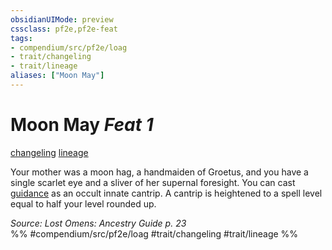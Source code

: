 ```yaml
---
obsidianUIMode: preview
cssclass: pf2e,pf2e-feat
tags:
- compendium/src/pf2e/loag
- trait/changeling
- trait/lineage
aliases: ["Moon May"]
---
```

# Moon May  *Feat 1*  
[changeling](../../rules/traits/changeling-b1.md)  [lineage](../../rules/traits/lineage-apg.md)  


Your mother was a moon hag, a handmaiden of Groetus, and you have a single scarlet eye and a sliver of her supernal foresight. You can cast [guidance](../spells/guidance.md) as an occult innate cantrip. A cantrip is heightened to a spell level equal to half your level rounded up.

*Source: Lost Omens: Ancestry Guide p. 23*  
%% #compendium/src/pf2e/loag #trait/changeling #trait/lineage %%
